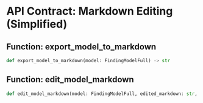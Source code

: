 
# API Contract: Markdown Editing (Simplified)

## Function: export_model_to_markdown
```python
def export_model_to_markdown(model: FindingModelFull) -> str
```

## Function: edit_model_markdown
```python
def edit_model_markdown(model: FindingModelFull, edited_markdown: str, source: str = "USER") -> EditResult
```